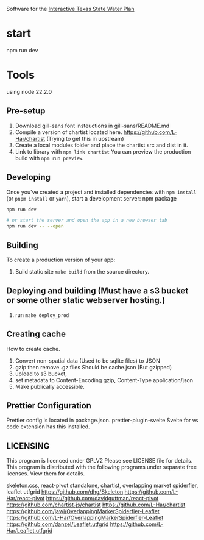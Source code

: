 Software for the [Interactive Texas State Water Plan](https://texasstatewaterplan.org)

# start
npm run dev

# Tools
using node 22.2.0

## Pre-setup 
1. Download gill-sans font insteuctions in gill-sans/README.md
2. Compile a version of chartist located here. https://github.com/L-Har/chartist (Trying to get this in upstream)
3. Create a local modules folder and place the chartist src and dist in it.
4. Link to library with `npm link chartist`
   You can preview the production build with `npm run preview`.

## Developing
Once you've created a project and installed dependencies with `npm install` (or `pnpm install` or `yarn`), start a development server:
npm package

```bash
npm run dev

# or start the server and open the app in a new browser tab
npm run dev -- --open
```

## Building
To create a production version of your app:
1. Build static site `make build` from the source directory.

## Deploying and building (Must have a s3 bucket or some other static webserver hosting.)
1. run `make deploy_prod`

## Creating cache
How to create cache.

1. Convert non-spatial data (Used to be sqlite files) to JSON
2. gzip then remove .gz files Should be cache.json (But gzipped)
3. upload to s3 bucket,
4. set metadata to Content-Encoding gzip, Content-Type application/json
5. Make publically accessible.

## Prettier Configuration
Prettier config is located in package.json.
prettier-plugin-svelte Svelte for vs code extension has this installed.

## LICENSING
This program is licenced under GPLV2 Please see LICENSE file for details.
This program is distributed with the following programs under separate free licenses. View them for details.

skeleton.css, react-pivot standalone, chartist, overlapping market spiderfier, leaflet utfgrid
https://github.com/dhg/Skeleton
https://github.com/L-Har/react-pivot
https://github.com/davidguttman/react-pivot
https://github.com/chartist-js/chartist
https://github.com/L-Har/chartist
https://github.com/jawj/OverlappingMarkerSpiderfier-Leaflet
https://github.com/L-Har/OverlappingMarkerSpiderfier-Leaflet
https://github.com/danzel/Leaflet.utfgrid
https://github.com/L-Har/Leaflet.utfgrid